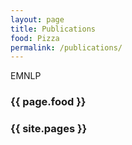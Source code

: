 ```yaml
---
layout: page
title: Publications
food: Pizza
permalink: /publications/
---
```


EMNLP
<h3>{{ page.food }}</h3>
<h3>{{ site.pages }}</h3>
